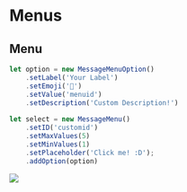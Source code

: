 
# Menus

## Menu
```js
let option = new MessageMenuOption()
    .setLabel('Your Label')
    .setEmoji('🍔')
    .setValue('menuid')
    .setDescription('Custom Description!')
    
let select = new MessageMenu()
    .setID('customid')
    .setMaxValues(5)
    .setMinValues(1)
    .setPlaceholder('Click me! :D');
    .addOption(option)
```

<img align="center" src="https://cdn.discordapp.com/attachments/850457799422771270/861212725484716032/unknown.png"></img>